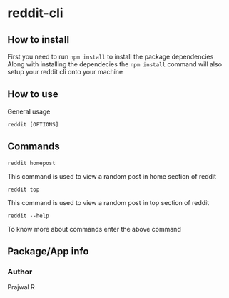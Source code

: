 # reddit-cli
## How to install
First you need to run `npm install` to install the package dependencies
Along with installing the dependecies the `npm install` command will also setup your reddit cli onto your machine
## How to use
General usage
```
reddit [OPTIONS]
```
## Commands
```
reddit homepost
```
This command is used to view a random post in home section of reddit
```
reddit top
```
This command is used to view a random post in top section of reddit
```
reddit --help
```
To know more about commands enter the above command

## Package/App info
### Author
Prajwal R
